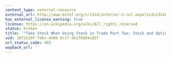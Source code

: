 ```yaml
---
content_type: external-resource
external_url: http://www.mitef.org/s/1314/interior-2-col.aspx?sid=1314&gid=5&pgid=5799
has_external_license_warning: true
license: https://en.wikipedia.org/wiki/All_rights_reserved
status: broken
title: '"Take Stock When Using Stock in Trade Part Two: Stock and Options"'
uid: 3872e20f-fdbc-4e86-9c1f-4b1f0d04c857
url_status_code: 403
wayback_url: ''
---
```

